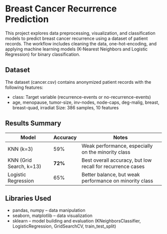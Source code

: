 <H1>Breast Cancer Recurrence Prediction</H1>
This project explores data preprocessing, visualization, and classification models to predict breast cancer recurrence using a dataset of patient records. The workflow includes cleaning the data, one-hot-encoding, and applying machine learning models (K-Nearest Neighbors and Logistic Regression) for binary classification.

<H2>Dataset</H2>
The dataset (cancer.csv) contains anonymized patient records with the following features:

- class: Target variable (recurrence-events or no-recurrence-events)
- age, menopause, tumor-size, inv-nodes, node-caps, deg-malig, breast, breast-quad, irradiat
Size: 386 samples, 10 features

<H2>Results Summary</H2>

| Model                   | Accuracy | Notes                                                      |
| ----------------------- | -------- | ---------------------------------------------------------- |
| KNN (k=3)               | 59%      | Weak performance, especially on the minority class         |
| KNN (Grid Search, k=13) | **72%**  | Best overall accuracy, but low recall for recurrence cases |
| Logistic Regression     | 65%      | Better balance, but weak performance on minority class     |


<H2>Libraries Used</H2>

- pandas, numpy – data manipulation
- seaborn, matplotlib – data visualization
- sklearn – model building and evaluation (KNeighborsClassifier, LogisticRegression, GridSearchCV, train_test_split)

